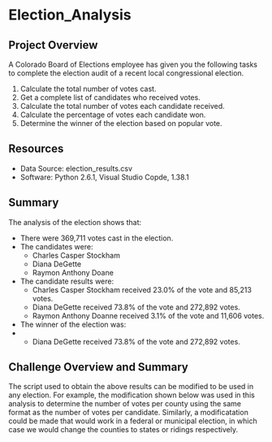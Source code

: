 # Election_Analysis

## Project Overview
A Colorado Board of Elections employee has given you the following tasks to complete the election audit of a recent local congressional election.

1. Calculate the total number of votes cast.
2. Get a complete list of candidates who received votes.
3. Calculate the total number of votes each candidate received.
4. Calculate the percentage of votes each candidate won.
5. Determine the winner of the election based on popular vote.

## Resources
- Data Source: election_results.csv
- Software: Python 2.6.1, Visual Studio Copde, 1.38.1

## Summary
The analysis of the election shows that:
- There were 369,711 votes cast in the election.
- The candidates were:
    - Charles Casper Stockham
    - Diana DeGette
    - Raymon Anthony Doane
- The candidate results were:
    - Charles Casper Stockham received 23.0% of the vote and 85,213 votes.
    - Diana DeGette received 73.8% of the vote and 272,892 votes.
    - Raymon Anthony Doanne received 3.1% of the vote and 11,606 votes.
- The winner of the election was:
-   - Diana DeGette received 73.8% of the vote and 272,892 votes.

## Challenge Overview and Summary
The script used to obtain the above results can be modified  to be used in any election. For example, the modification shown below was used in this analysis to determine the number of votes per county using the same format as the number of votes per candidate. Similarly, a modificatation could be made that would work in a federal or municipal election, in which case we would change the counties to states or ridings respectively.
